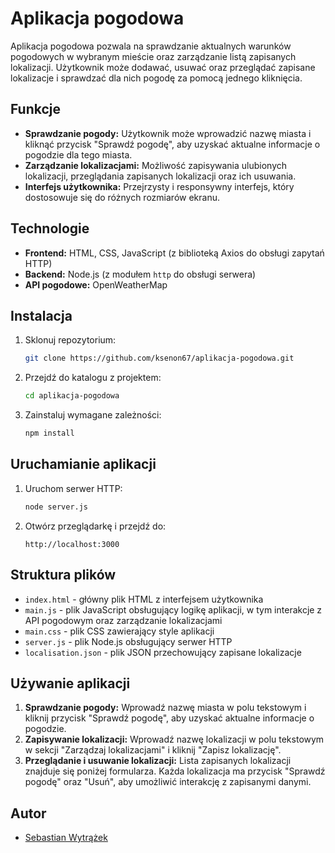 # Aplikacja pogodowa

Aplikacja pogodowa pozwala na sprawdzanie aktualnych warunków pogodowych w wybranym mieście oraz zarządzanie listą zapisanych lokalizacji. Użytkownik może dodawać, usuwać oraz przeglądać zapisane lokalizacje i sprawdzać dla nich pogodę za pomocą jednego kliknięcia.

## Funkcje

- **Sprawdzanie pogody:** Użytkownik może wprowadzić nazwę miasta i kliknąć przycisk "Sprawdź pogodę", aby uzyskać aktualne informacje o pogodzie dla tego miasta.
- **Zarządzanie lokalizacjami:** Możliwość zapisywania ulubionych lokalizacji, przeglądania zapisanych lokalizacji oraz ich usuwania.
- **Interfejs użytkownika:** Przejrzysty i responsywny interfejs, który dostosowuje się do różnych rozmiarów ekranu.

## Technologie

- **Frontend:** HTML, CSS, JavaScript (z biblioteką Axios do obsługi zapytań HTTP)
- **Backend:** Node.js (z modułem `http` do obsługi serwera)
- **API pogodowe:** OpenWeatherMap

## Instalacja

1. Sklonuj repozytorium:
    ```bash
    git clone https://github.com/ksenon67/aplikacja-pogodowa.git
    ```
2. Przejdź do katalogu z projektem:
    ```bash
    cd aplikacja-pogodowa
    ```
3. Zainstaluj wymagane zależności:
    ```bash
    npm install
    ```

## Uruchamianie aplikacji

1. Uruchom serwer HTTP:
    ```bash
    node server.js
    ```
2. Otwórz przeglądarkę i przejdź do:
    ```
    http://localhost:3000
    ```

## Struktura plików

- `index.html` - główny plik HTML z interfejsem użytkownika
- `main.js` - plik JavaScript obsługujący logikę aplikacji, w tym interakcje z API pogodowym oraz zarządzanie lokalizacjami
- `main.css` - plik CSS zawierający style aplikacji
- `server.js` - plik Node.js obsługujący serwer HTTP
- `localisation.json` - plik JSON przechowujący zapisane lokalizacje

## Używanie aplikacji

1. **Sprawdzanie pogody:** Wprowadź nazwę miasta w polu tekstowym i kliknij przycisk "Sprawdź pogodę", aby uzyskać aktualne informacje o pogodzie.
2. **Zapisywanie lokalizacji:** Wprowadź nazwę lokalizacji w polu tekstowym w sekcji "Zarządzaj lokalizacjami" i kliknij "Zapisz lokalizację".
3. **Przeglądanie i usuwanie lokalizacji:** Lista zapisanych lokalizacji znajduje się poniżej formularza. Każda lokalizacja ma przycisk "Sprawdź pogodę" oraz "Usuń", aby umożliwić interakcję z zapisanymi danymi.

## Autor

- [Sebastian Wytrążek](https://github.com/ksenon67)

